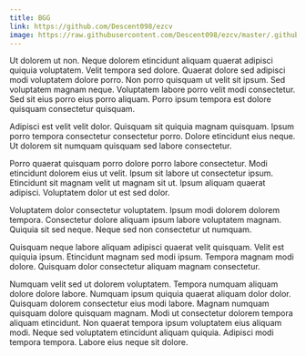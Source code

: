 ```yaml
---
title: BGG
link: https://github.com/Descent098/ezcv
image: https://raw.githubusercontent.com/Descent098/ezcv/master/.github/logo.png
---
```


Ut dolorem ut non. Neque dolorem etincidunt aliquam quaerat adipisci quiquia voluptatem. Velit tempora sed dolore. Quaerat dolore sed adipisci modi voluptatem dolore porro. Non porro quisquam ut velit sit ipsum. Sed voluptatem magnam neque. Voluptatem labore porro velit modi consectetur. Sed sit eius porro eius porro aliquam. Porro ipsum tempora est dolore quisquam consectetur quisquam.

Adipisci est velit velit dolor. Quisquam sit quiquia magnam quisquam. Ipsum porro tempora consectetur consectetur porro. Dolore etincidunt eius neque. Ut dolorem sit numquam quisquam sed labore consectetur.

Porro quaerat quisquam porro dolore porro labore consectetur. Modi etincidunt dolorem eius ut velit. Ipsum sit labore ut consectetur ipsum. Etincidunt sit magnam velit ut magnam sit ut. Ipsum aliquam quaerat adipisci. Voluptatem dolor ut est sed dolor.

Voluptatem dolor consectetur voluptatem. Ipsum modi dolorem dolorem tempora. Consectetur dolore aliquam ipsum labore voluptatem magnam. Quiquia sit sed neque. Neque sed non consectetur ut numquam.

Quisquam neque labore aliquam adipisci quaerat velit quisquam. Velit est quiquia ipsum. Etincidunt magnam sed modi ipsum. Tempora magnam modi dolore. Quisquam dolor consectetur aliquam magnam consectetur.

Numquam velit sed ut dolorem voluptatem. Tempora numquam aliquam dolore dolore labore. Numquam ipsum quiquia quaerat aliquam dolor dolor. Quisquam dolorem consectetur eius modi labore. Magnam numquam quisquam dolore quisquam magnam. Modi ut consectetur dolorem tempora aliquam etincidunt. Non quaerat tempora ipsum voluptatem eius aliquam modi. Neque sed voluptatem etincidunt aliquam quiquia. Adipisci modi tempora tempora. Labore eius neque sit dolore.
    